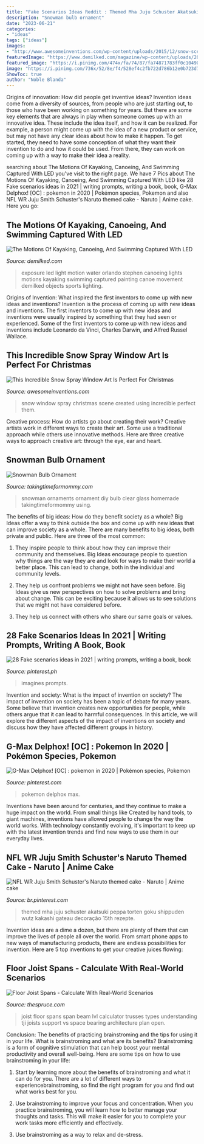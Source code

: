 ```yaml
---
title: "Fake Scenarios Ideas Reddit : Themed Mha Juju Schuster Akatsuki Peppa Torten Goku Shippuden Wutz Kakashi Gateau Decoração 15th Rezepte"
description: "Snowman bulb ornament"
date: "2023-06-21"
categories:
- "ideas"
tags: ["ideas"]
images:
- "http://www.awesomeinventions.com/wp-content/uploads/2015/12/snow-scene-window.jpg"
featuredImage: "https://www.demilked.com/magazine/wp-content/uploads/2014/12/led-light-water-motion-exposure-stephen-orlando-12.jpg"
featured_image: "https://i.pinimg.com/474x/fa/74/87/fa74871783ff0c10490e9a3cf9776bfb.jpg"
image: "https://i.pinimg.com/736x/52/8e/f4/528ef4c2fb722d786b12e0b723d79f53.jpg"
ShowToc: true
author: "Noble Blanda"
---
```



Origins of innovation: How did people get inventive ideas?
Invention ideas come from a diversity of sources, from people who are just starting out, to those who have been working on something for years. But there are some key elements that are always in play when someone comes up with an innovative idea. These include the idea itself, and how it can be realized. For example, a person might come up with the idea of a new product or service, but may not have any clear ideas about how to make it happen. To get started, they need to have some conception of what they want their invention to do and how it could be used. From there, they can work on coming up with a way to make their idea a reality.

	

		
searching about The Motions Of Kayaking, Canoeing, And Swimming Captured With LED you've visit to the right page. We have 7 Pics about The Motions Of Kayaking, Canoeing, And Swimming Captured With LED like 28 Fake scenarios ideas in 2021 | writing prompts, writing a book, book, G-Max Delphox! [OC] : pokemon in 2020 | Pokémon species, Pokemon and also NFL WR Juju Smith Schuster&#039;s Naruto themed cake - Naruto | Anime cake. Here you go:
		
    
## The Motions Of Kayaking, Canoeing, And Swimming Captured With LED

<img loading=lazy src="https://www.demilked.com/magazine/wp-content/uploads/2014/12/led-light-water-motion-exposure-stephen-orlando-12.jpg" onerror="this.onerror=null;this.src='https://tse1.mm.bing.net/th?id=OIP.uFpwKHN3SAycgSnwuaITjAHaE3&amp;pid=15.1';" alt="The Motions Of Kayaking, Canoeing, And Swimming Captured With LED">

_Source: demilked.com_

>exposure led light motion water orlando stephen canoeing lights motions kayaking swimming captured painting canoe movement demilked objects sports lighting. 

	

Origins of Invention: What inspired the first inventors to come up with new ideas and inventions?
Invention is the process of coming up with new ideas and inventions. The first inventors to come up with new ideas and inventions were usually inspired by something that they had seen or experienced. Some of the first inventors to come up with new ideas and inventions include Leonardo da Vinci, Charles Darwin, and Alfred Russel Wallace.

    
## This Incredible Snow Spray Window Art Is Perfect For Christmas

<img loading=lazy src="http://www.awesomeinventions.com/wp-content/uploads/2015/12/snow-scene-window.jpg" onerror="this.onerror=null;this.src='https://tse3.mm.bing.net/th?id=OIP.eGdRyl0lEMi9KAvlmKNc5gHaFj&amp;pid=15.1';" alt="This Incredible Snow Spray Window Art Is Perfect For Christmas">

_Source: awesomeinventions.com_

>snow window spray christmas scene created using incredible perfect them. 

	

Creative process: How do artists go about creating their work?
Creative artists work in different ways to create their art. Some use a traditional approach while others use innovative methods. Here are three creative ways to approach creative art: through the eye, ear and heart.

    
## Snowman Bulb Ornament

<img loading=lazy src="http://takingtimeformommy.com/wp-content/uploads/2017/12/DSC_0043.jpg" onerror="this.onerror=null;this.src='https://tse2.mm.bing.net/th?id=OIP.N-Oa8HbUZHRUtHSm5EfsIAHaE8&amp;pid=15.1';" alt="Snowman Bulb Ornament">

_Source: takingtimeformommy.com_

>snowman ornaments ornament diy bulb clear glass homemade takingtimeformommy using. 

	

The benefits of big ideas: How do they benefit society as a whole?
Big Ideas offer a way to think outside the box and come up with new ideas that can improve society as a whole. There are many benefits to big ideas, both private and public. Here are three of the most common: 
1) They inspire people to think about how they can improve their community and themselves. Big Ideas encourage people to question why things are the way they are and look for ways to make their world a better place. This can lead to change, both in the individual and community levels.

2) They help us confront problems we might not have seen before. Big Ideas give us new perspectives on how to solve problems and bring about change. This can be exciting because it allows us to see solutions that we might not have considered before.

3) They help us connect with others who share our same goals or values.

    
## 28 Fake Scenarios Ideas In 2021 | Writing Prompts, Writing A Book, Book

<img loading=lazy src="https://i.pinimg.com/474x/fa/74/87/fa74871783ff0c10490e9a3cf9776bfb.jpg" onerror="this.onerror=null;this.src='https://tse2.mm.bing.net/th?id=OIP.i8K2GwZaXuN0WWU4bdS9ngAAAA&amp;pid=15.1';" alt="28 Fake scenarios ideas in 2021 | writing prompts, writing a book, book">

_Source: pinterest.ph_

>imagines prompts. 

	

Invention and society: What is the impact of invention on society?
The impact of invention on society has been a topic of debate for many years. Some believe that invention creates new opportunities for people, while others argue that it can lead to harmful consequences. In this article, we will explore the different aspects of the impact of inventions on society and discuss how they have affected different groups in history.

    
## G-Max Delphox! [OC] : Pokemon In 2020 | Pokémon Species, Pokemon

<img loading=lazy src="https://i.pinimg.com/736x/52/8e/f4/528ef4c2fb722d786b12e0b723d79f53.jpg" onerror="this.onerror=null;this.src='https://tse1.mm.bing.net/th?id=OIP.4neNjBOix4Shq170j7ZvfQHaHa&amp;pid=15.1';" alt="G-Max Delphox! [OC] : pokemon in 2020 | Pokémon species, Pokemon">

_Source: pinterest.com_

>pokemon delphox max. 

	

Inventions have been around for centuries, and they continue to make a huge impact on the world. From small things like Created by hand tools, to giant machines, inventions have allowed people to change the way the world works. With technology constantly evolving, it's important to keep up with the latest invention trends and find new ways to use them in our everyday lives.

    
## NFL WR Juju Smith Schuster&#039;s Naruto Themed Cake - Naruto | Anime Cake

<img loading=lazy src="https://i.pinimg.com/originals/34/45/41/344541dbdb482e90e9da05a730bf3bd1.jpg" onerror="this.onerror=null;this.src='https://tse4.mm.bing.net/th?id=OIP.1Ct8-m4Spv6bB7tP2wVKNAHaPO&amp;pid=15.1';" alt="NFL WR Juju Smith Schuster&#039;s Naruto themed cake - Naruto | Anime cake">

_Source: br.pinterest.com_

>themed mha juju schuster akatsuki peppa torten goku shippuden wutz kakashi gateau decoração 15th rezepte. 

	

Invention ideas are a dime a dozen, but there are plenty of them that can improve the lives of people all over the world. From smart phone apps to new ways of manufacturing products, there are endless possibilities for invention. Here are 5 top inventions to get your creative juices flowing: 

    
## Floor Joist Spans - Calculate With Real-World Scenarios

<img loading=lazy src="https://fthmb.tqn.com/Ct49rHfJHvRAno1ta09Yu3exW40=/2121x1413/filters:fill(auto,1)/FloorJoists-82355306-571f6d625f9b58857df273a1.jpg" onerror="this.onerror=null;this.src='https://tse4.mm.bing.net/th?id=OIP.5RmhOJU-AVAm6FN4J0uakgHaE7&amp;pid=15.1';" alt="Floor Joist Spans - Calculate With Real-World Scenarios">

_Source: thespruce.com_

>joist floor spans span beam lvl calculator trusses types understanding tji joists support vs space bearing architecture plan open. 

	

Conclusion: The benefits of practicing brainstroming and the tips for using it in your life.
What is brainstroming and what are its benefits? Brainstroming is a form of cognitive stimulation that can help boost your mental productivity and overall well-being. Here are some tips on how to use brainstroming in your life: 
1. Start by learning more about the benefits of brainstroming and what it can do for you. There are a lot of different ways to experiencebrainstroming, so find the right program for you and find out what works best for you. 

2. Use brainstroming to improve your focus and concentration. When you practice brainstroming, you will learn how to better manage your thoughts and tasks. This will make it easier for you to complete your work tasks more efficiently and effectively. 

3. Use brainstroming as a way to relax and de-stress.

